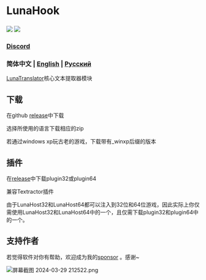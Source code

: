 # LunaHook


### <a href="./LICENSE"><img src="https://img.shields.io/github/license/HIllya51/LunaHook"></a> <a href="https://lunatranslator.xyz/Github/LunaHook/releases"><img src="https://img.shields.io/github/v/release/HIllya51/LunaHook?color=ffa"></a>

### [Discord](https://discord.gg/ucAcF8hG) 

### 简体中文 | [English](README_en.md) | [Русский](README_ru.md) 

[LunaTranslator](https://lunatranslator.xyz/Github/LunaTranslator)核心文本提取器模块

## 下载

在github [release](https://lunatranslator.xyz/Github/LunaHook/releases)中下载

选择所使用的语言下载相应的zip

若通过windows xp玩古老的游戏，下载带有_winxp后缀的版本

## 插件

在[release](https://lunatranslator.xyz/Github/LunaHook/releases)中下载plugin32或plugin64

兼容Textractor插件

由于LunaHost32和LunaHost64都可以注入到32位和64位游戏，因此实际上你仅需使用LunaHost32和LunaHost64中的一个，且仅需下载plugin32和plugin64中的一个。

## 支持作者

若觉得软件对你有帮助，欢迎成为我的[sponsor](https://patreon.com/HIllya51) <!--或请我一杯[咖啡](https://ko-fi.com/HIllya51)-->。感谢~

<img src="https://p.inari.site/guest/24-04/21/6624ee26d3093.png" alt="屏幕截图 2024-03-29 212522.png" title="屏幕截图 2024-03-29 212522.png" />
